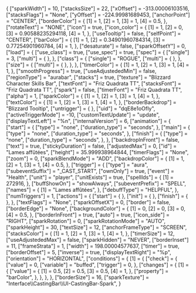 {
    ["sparkWidth"] = 10,
    ["stacksSize"] = 22,
    ["xOffset"] = -313.00006103516,
    ["stacksFlags"] = "None",
    ["yOffset"] = -224.99981689453,
    ["anchorPoint"] = "CENTER",
    ["borderColor"] = {
        [1] = 1,
        [2] = 1,
        [3] = 1,
        [4] = 0.5,
    },
    ["rotateText"] = "NONE",
    ["icon"] = true,
    ["icon_color"] = {
        [1] = 1,
        [2] = 0,
        [3] = 0.90588235294118,
        [4] = 1,
    },
    ["useTooltip"] = false,
    ["selfPoint"] = "CENTER",
    ["barColor"] = {
        [1] = 1,
        [2] = 0.34901960784314,
        [3] = 0.77254901960784,
        [4] = 1,
    },
    ["desaturate"] = false,
    ["sparkOffsetY"] = 0,
    ["load"] = {
        ["use_class"] = true,
        ["use_spec"] = true,
        ["spec"] = {
            ["single"] = 3,
            ["multi"] = {
            },
        },
        ["class"] = {
            ["single"] = "ROGUE",
            ["multi"] = {
            },
        },
        ["size"] = {
            ["multi"] = {
            },
        },
    },
    ["timerColor"] = {
        [1] = 1,
        [2] = 1,
        [3] = 1,
        [4] = 1,
    },
    ["smoothProgress"] = true,
    ["useAdjustededMin"] = false,
    ["regionType"] = "aurabar",
    ["stacks"] = true,
    ["texture"] = "Blizzard Character Skills Bar",
    ["textFont"] = "Friz Quadrata TT",
    ["stacksFont"] = "Friz Quadrata TT",
    ["spark"] = false,
    ["timerFont"] = "Friz Quadrata TT",
    ["alpha"] = 1,
    ["sparkColor"] = {
        [1] = 1,
        [2] = 1,
        [3] = 1,
        [4] = 1,
    },
    ["textColor"] = {
        [1] = 1,
        [2] = 1,
        [3] = 1,
        [4] = 1,
    },
    ["borderBackdrop"] = "Blizzard Tooltip",
    ["untrigger"] = {
    },
    ["uid"] = "dqE8e1oOfIy",
    ["activeTriggerMode"] = -10,
    ["customTextUpdate"] = "update",
    ["displayTextLeft"] = "%n",
    ["internalVersion"] = 6,
    ["animation"] = {
        ["start"] = {
            ["type"] = "none",
            ["duration_type"] = "seconds",
        },
        ["main"] = {
            ["type"] = "none",
            ["duration_type"] = "seconds",
        },
        ["finish"] = {
            ["type"] = "none",
            ["duration_type"] = "seconds",
        },
    },
    ["backdropInFront"] = false,
    ["text"] = true,
    ["stickyDuration"] = false,
    ["adjustedMax"] = 0,
    ["id"] = "Lames affûtées",
    ["height"] = 35.999938964844,
    ["timerFlags"] = "None",
    ["zoom"] = 0,
    ["sparkBlendMode"] = "ADD",
    ["backdropColor"] = {
        [1] = 1,
        [2] = 1,
        [3] = 1,
        [4] = 0.5,
    },
    ["trigger"] = {
        ["type"] = "aura",
        ["subeventSuffix"] = "_CAST_START",
        ["ownOnly"] = true,
        ["event"] = "Health",
        ["unit"] = "player",
        ["unitExists"] = true,
        ["spellIds"] = {
            [1] = 272916,
        },
        ["buffShowOn"] = "showAlways",
        ["subeventPrefix"] = "SPELL",
        ["names"] = {
            [1] = "Lames affûtées",
        },
        ["debuffType"] = "HELPFUL",
    },
    ["numTriggers"] = 1,
    ["actions"] = {
        ["start"] = {
        },
        ["init"] = {
        },
        ["finish"] = {
        },
    },
    ["textFlags"] = "None",
    ["sparkOffsetX"] = 0,
    ["border"] = false,
    ["borderEdge"] = "None",
    ["backgroundColor"] = {
        [1] = 0,
        [2] = 0,
        [3] = 0,
        [4] = 0.5,
    },
    ["borderInFront"] = true,
    ["auto"] = true,
    ["icon_side"] = "RIGHT",
    ["sparkRotation"] = 0,
    ["sparkRotationMode"] = "AUTO",
    ["sparkHeight"] = 30,
    ["textSize"] = 12,
    ["anchorFrameType"] = "SCREEN",
    ["stacksColor"] = {
        [1] = 1,
        [2] = 1,
        [3] = 1,
        [4] = 1,
    },
    ["timerSize"] = 12,
    ["useAdjustededMax"] = false,
    ["sparkHidden"] = "NEVER",
    ["borderInset"] = 11,
    ["frameStrata"] = 1,
    ["width"] = 198.00004577637,
    ["timer"] = true,
    ["borderOffset"] = 5,
    ["inverse"] = true,
    ["displayTextRight"] = "%p",
    ["orientation"] = "HORIZONTAL",
    ["conditions"] = {
        [1] = {
            ["check"] = {
                ["value"] = 0,
                ["variable"] = "buffed",
                ["trigger"] = 0,
            },
            ["changes"] = {
                [1] = {
                    ["value"] = {
                        [1] = 0.5,
                        [2] = 0.5,
                        [3] = 0.5,
                        [4] = 1,
                    },
                    ["property"] = "barColor",
                },
            },
        },
    },
    ["borderSize"] = 16,
    ["sparkTexture"] = "Interface\\\\CastingBar\\\\UI-CastingBar-Spark",
}
